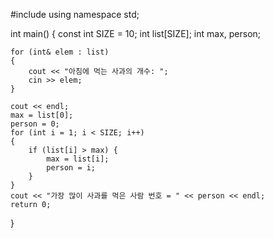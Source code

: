 #include <iostream>
using namespace std;

int main()
{
	const int SIZE = 10;
	int list[SIZE];
	int max, person;

	for (int& elem : list)
	{
		cout << "아침에 먹는 사과의 개수: ";
		cin >> elem;
	}

	cout << endl;
	max = list[0];
	person = 0;
	for (int i = 1; i < SIZE; i++)
	{
		if (list[i] > max) {
			max = list[i];
			person = i;
		}
	}
	cout << "가장 많이 사과를 먹은 사람 번호 = " << person << endl;
	return 0;
}